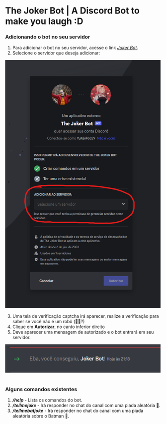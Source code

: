 # **The Joker Bot | A Discord Bot to make you laugh :D**

### Adicionando o bot no seu servidor
1. Para adicionar o bot no seu servidor, acesse o link *[Joker Bot](https://discord.com/oauth2/authorize?client_id=1061005312905199648&scope=bot)*.
2. Selecione o servidor que deseja adicionar:

<img src="./Documentation/Authentication%20Screen.png" width="500" >

3. Uma tela de verificação captcha irá aparecer, realize a verificação para saber se você não é um robô (🤨🤖?)
4. Clique em **Autorizar**, no canto inferior direito
5. Deve aparecer uma mensagem de autorizado e o bot entrará em seu servidor.


<img src="./Documentation/Bot%20no%20servidor.png" width="500" >

#

### Alguns comandos existentes

1. ***/help*** - Lista os comandos do bot.
2. ***/tellmejoke*** - Irá responder no chat do canal com uma piada aleatória 🤡.
3. ***/tellmebatjoke*** - Irá responder no chat do canal com uma piada aleatória sobre o Batman 🦇.
